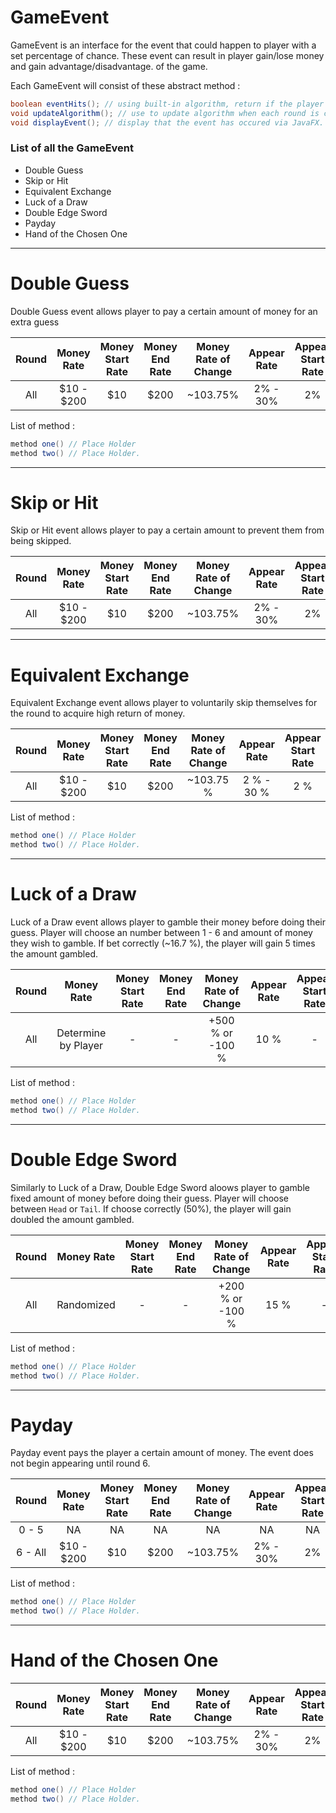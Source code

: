 # GameEvent

GameEvent is an interface for the event that could happen to player with a set percentage of chance. These event can result in player gain/lose money and gain advantage/disadvantage. of the game.

Each GameEvent will consist of these abstract method :

```java
boolean eventHits(); // using built-in algorithm, return if the player get the event.
void updateAlgorithm(); // use to update algorithm when each round is complete.
void displayEvent(); // display that the event has occured via JavaFX.
  ```

### List of all the GameEvent

  - Double Guess
  - Skip or Hit
  - Equivalent Exchange
  - Luck of a Draw
  - Double Edge Sword
  - Payday
  - Hand of the Chosen One
___

# Double Guess

Double Guess event allows player to pay a certain amount of money for an extra guess

| Round | Money Rate | Money Start Rate| Money End Rate | Money Rate of Change | Appear Rate | Appear Start Rate | Appear End Rate  | Appear Rate of Change |
| :---: | :---: | :---: | :---: | :---: | :---: | :---: | :---: | :---: |
| All | $10 - $200 | $10 | $200 | ~103.75% | 2% - 30% | 2% | 30% | 150% |

List of method :
```java
method one() // Place Holder
method two() // Place Holder.
```
___

# Skip or Hit

Skip or Hit event allows player to pay a certain amount to prevent them from being skipped.

| Round | Money Rate | Money Start Rate| Money End Rate | Money Rate of Change | Appear Rate | Appear Start Rate | Appear End Rate  | Appear Rate of Change |
| :---: | :---: | :---: | :---: | :---: | :---: | :---: | :---: | :---: |
| All | $10 - $200 | $10 | $200 | ~103.75% | 2% - 30% | 2% | 30% | 150% |
___

# Equivalent Exchange

Equivalent Exchange event allows player to voluntarily skip themselves for the round to acquire high return of money.

| Round | Money Rate | Money Start Rate| Money End Rate | Money Rate of Change | Appear Rate | Appear Start Rate | Appear End Rate  | Appear Rate of Change |
| :---: | :---: | :---: | :---: | :---: | :---: | :---: | :---: | :---: |
| All | $10 - $200 | $10 | $200 | ~103.75 % | 2 % - 30 % | 2 % | 30 % | 150 % |

List of method :
```java
method one() // Place Holder
method two() // Place Holder.
```
___

# Luck of a Draw

Luck of a Draw event allows player to gamble their money before doing their guess. Player will choose an number between 1 - 6 and amount of money they wish to gamble. If bet correctly (~16.7 %), the player will gain 5 times the amount gambled.

| Round | Money Rate | Money Start Rate| Money End Rate | Money Rate of Change | Appear Rate | Appear Start Rate | Appear End Rate  | Appear Rate of Change |
| :---: | :---: | :---: | :---: | :---: | :---: | :---: | :---: | :---: |
| All | Determine by Player | - | - | +500 % or -100 % | 10 % | - | - | 0 % |

List of method :
```java
method one() // Place Holder
method two() // Place Holder.
```
___

# Double Edge Sword

Similarly to Luck of a Draw, Double Edge Sword aloows player to gamble fixed amount of money before doing their guess. Player will choose between `Head` or `Tail`. If choose correctly (50%), the player will gain doubled the amount gambled.

| Round | Money Rate | Money Start Rate| Money End Rate | Money Rate of Change | Appear Rate | Appear Start Rate | Appear End Rate  | Appear Rate of Change |
| :---: | :---: | :---: | :---: | :---: | :---: | :---: | :---: | :---: |
| All | Randomized | - | - | +200 % or -100 % | 15 % | - | - | 0 % |

List of method :
```java
method one() // Place Holder
method two() // Place Holder.
```
___

# Payday

Payday event pays the player a certain amount of money. The event does not begin appearing until round 6.

| Round | Money Rate | Money Start Rate| Money End Rate | Money Rate of Change | Appear Rate | Appear Start Rate | Appear End Rate  | Appear Rate of Change |
| :---: | :---: | :---: | :---: | :---: | :---: | :---: | :---: | :---: |
| 0 - 5 | NA | NA | NA | NA | NA | NA | NA | NA |
| 6 - All | $10 - $200 | $10 | $200 | ~103.75% | 2% - 30% | 2% | 30% | 150% |

List of method :
```java
method one() // Place Holder
method two() // Place Holder.
```
___

# Hand of the Chosen One
| Round | Money Rate | Money Start Rate| Money End Rate | Money Rate of Change | Appear Rate | Appear Start Rate | Appear End Rate  | Appear Rate of Change |
| :---: | :---: | :---: | :---: | :---: | :---: | :---: | :---: | :---: |
| All | $10 - $200 | $10 | $200 | ~103.75% | 2% - 30% | 2% | 30% | 150% |

List of method :
```java
method one() // Place Holder
method two() // Place Holder.
```
